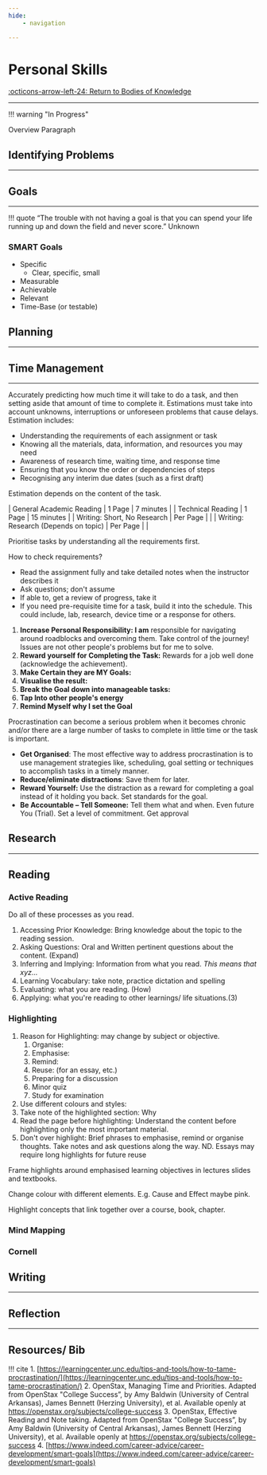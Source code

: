 ```yaml
---
hide:
    - navigation

---
```

# Personal Skills

[:octicons-arrow-left-24: Return to Bodies of Knowledge](/Bodies-of-Knowledge/)

---

!!! warning "In Progress"

Overview Paragraph

## Identifying Problems

---

## Goals

---

!!! quote
    “The trouble with not having a goal is that you can spend your life running up and down the field and never score.” Unknown

### SMART Goals

- Specific
  - Clear, specific, small
- Measurable
- Achievable
- Relevant
- Time-Base (or testable)

## Planning

---

## Time Management

---

Accurately predicting how much time it will take to do a task, and then setting aside that amount of time to complete it. Estimations must take into account unknowns, interruptions or unforeseen problems that cause delays. Estimation includes:

- Understanding the requirements of each assignment or task
- Knowing all the materials, data, information, and resources you may need
- Awareness of research time, waiting time, and response time
- Ensuring that you know the order or dependencies of steps
- Recognising any interim due dates (such as a first draft)

Estimation depends on the content of the task.

| General Academic Reading | 1 Page | 7 minutes |
| Technical Reading | 1 Page | 15 minutes |
| Writing: Short, No Research | Per Page | |
| Writing: Research (Depends on topic) | Per Page | |

Prioritise tasks by understanding all the requirements first. 

How to check requirements?

- Read the assignment fully and take detailed notes when the instructor describes it
- Ask questions; don't assume
- If able to, get a review of progress, take it
- If you need pre-requisite time for a task, build it into the schedule. This could include, lab, research, device time or a response for others.

1. **Increase Personal Responsibility: I am** responsible for navigating around roadblocks and overcoming them. Take control of the journey! Issues are not other people's problems but for me to solve.
2. **Reward yourself for Completing the Task:** Rewards for a job well done (acknowledge the achievement).
3. **Make Certain they are MY Goals:**
4. **Visualise the result:**
5. **Break the Goal down into manageable tasks:**
6. **Tap Into other people's energy** 
7. **Remind Myself why I set the Goal**

Procrastination can become a serious problem when it becomes chronic and/or there are a large number of tasks to complete in little time or the task is important.  

- **Get Organised**: The most effective way to address procrastination is to use management strategies like, scheduling, goal setting or techniques to accomplish tasks in a timely manner.
- **Reduce/eliminate distractions**: Save them for later.
- **Reward Yourself:** Use the distraction as a reward for completing a goal instead of it holding you back. Set standards for the goal.
- **Be Accountable – Tell Someone:** Tell them what and when. Even future You (Trial). Set a level of commitment. Get approval

## Research

---

## Reading

### Active Reading

Do all of these processes as you read.

1. Accessing Prior Knowledge: Bring knowledge about the topic to the reading session.
2. Asking Questions: Oral and Written pertinent questions about the content. (Expand)
3. Inferring and Implying: Information from what you read. *This means that xyz…* 
4. Learning Vocabulary: take note, practice dictation and spelling
5. Evaluating: what you are reading. (How)
6. Applying: what you're reading to other learnings/ life situations.(3)

### Highlighting

1. Reason for Highlighting: may change by subject or objective. 
    1. Organise:
    2. Emphasise:
    3. Remind:
    4. Reuse: (for an essay, etc.)
    5. Preparing for a discussion
    6. Minor quiz
    7. Study for examination
2. Use different colours and styles:
3. Take note of the highlighted section: Why
4. Read the page before highlighting: Understand the content before highlighting only the most important material.
5. Don't over highlight: Brief phrases to emphasise, remind or organise thoughts. Take notes and ask questions along the way. ND. Essays may require long highlights for future reuse

Frame highlights around emphasised learning objectives in lectures slides and textbooks. 

Change colour with different elements. E.g. Cause and Effect maybe pink. 

Highlight concepts that link together over a course, book, chapter.

### Mind Mapping

### Cornell

## Writing

---

## Reflection

---

## Resources/ Bib

!!! cite 
    1. [https://learningcenter.unc.edu/tips-and-tools/how-to-tame-procrastination/](https://learningcenter.unc.edu/tips-and-tools/how-to-tame-procrastination/)
    2. OpenStax, Managing Time and Priorities. Adapted from OpenStax "College Success”, by Amy Baldwin (University of Central Arkansas), James Bennett (Herzing University), et al. Available openly at https://openstax.org/subjects/college-success
    3. OpenStax, Effective Reading and Note taking. Adapted from OpenStax "College Success”, by Amy Baldwin (University of Central Arkansas), James Bennett (Herzing University), et al. Available openly at https://openstax.org/subjects/college-success
    4. [https://www.indeed.com/career-advice/career-development/smart-goals](https://www.indeed.com/career-advice/career-development/smart-goals)
